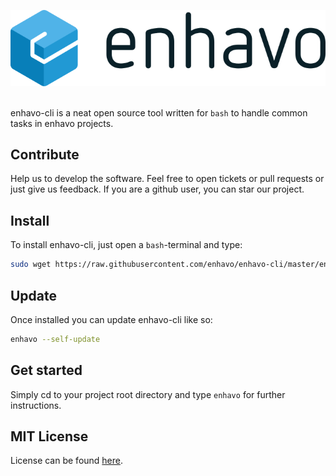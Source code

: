 ![alt text](images/enhavo.svg "enhavo")
<br/>
<br/>

enhavo-cli is a neat open source tool written for `bash` to handle common tasks in enhavo projects.


Contribute
----------

Help us to develop the software. 
Feel free to open tickets or pull requests or just give us feedback.
If you are a github user, you can star our project.

Install
-------

To install enhavo-cli, just open a `bash`-terminal and type:

```bash
sudo wget https://raw.githubusercontent.com/enhavo/enhavo-cli/master/enhavo -O /usr/local/bin/enhavo && sudo chmod +x /usr/local/bin/enhavo
```

Update
-------
Once installed you can update enhavo-cli like so:

```bash
enhavo --self-update
```

Get started
-----------

Simply cd to your project root directory and type `enhavo` for further instructions. 


MIT License
-----------

License can be found [here](https://github.com/enhavo/enhavo/blob/master/LICENSE).
